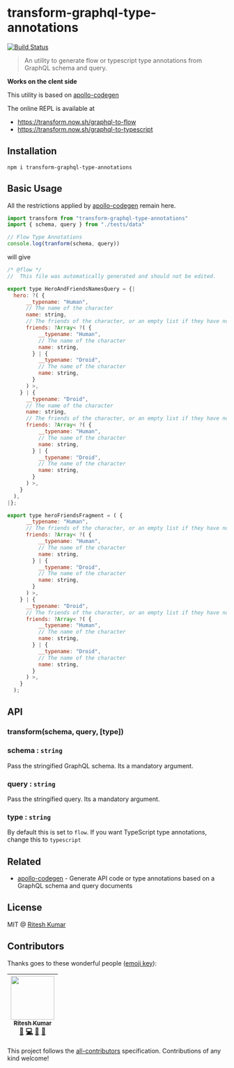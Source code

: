 # transform-graphql-type-annotations
[![Build Status](https://travis-ci.org/transform-it/transform-graphql-type-annotations.svg?branch=master)](https://travis-ci.org/transform-it/transform-graphql-type-annotations)

> An utility to generate flow or typescript type annotations from GraphQL schema and query.

**Works on the clent side**

This utility is based on [apollo-codegen](https://github.com/apollographql/apollo-codegen)

The online REPL is available at  
- https://transform.now.sh/graphql-to-flow
- https://transform.now.sh/graphql-to-typescript

## Installation
```
npm i transform-graphql-type-annotations
```

## Basic Usage

All the restrictions applied by [apollo-codegen](https://github.com/apollographql/apollo-codegen) remain here.
```js
import transform from "transform-graphql-type-annotations"
import { schema, query } from "./tests/data"

// Flow Type Annotations
console.log(tranform(schema, query))
```

will give 

```js
/* @flow */
//  This file was automatically generated and should not be edited.

export type HeroAndFriendsNamesQuery = {|
  hero: ?( {
      __typename: "Human",
      // The name of the character
      name: string,
      // The friends of the character, or an empty list if they have none
      friends: ?Array< ?( {
          __typename: "Human",
          // The name of the character
          name: string,
        } | {
          __typename: "Droid",
          // The name of the character
          name: string,
        }
      ) >,
    } | {
      __typename: "Droid",
      // The name of the character
      name: string,
      // The friends of the character, or an empty list if they have none
      friends: ?Array< ?( {
          __typename: "Human",
          // The name of the character
          name: string,
        } | {
          __typename: "Droid",
          // The name of the character
          name: string,
        }
      ) >,
    }
  ),
|};

export type heroFriendsFragment = ( {
      __typename: "Human",
      // The friends of the character, or an empty list if they have none
      friends: ?Array< ?( {
          __typename: "Human",
          // The name of the character
          name: string,
        } | {
          __typename: "Droid",
          // The name of the character
          name: string,
        }
      ) >,
    } | {
      __typename: "Droid",
      // The friends of the character, or an empty list if they have none
      friends: ?Array< ?( {
          __typename: "Human",
          // The name of the character
          name: string,
        } | {
          __typename: "Droid",
          // The name of the character
          name: string,
        }
      ) >,
    }
  );
```

## API
### transform(schema, query, [type])

### schema : `string`
Pass the stringified GraphQL schema. Its a mandatory argument.

### query : `string`
Pass the stringified query. Its a mandatory argument.
### type : `string`

By default this is set to `flow`. If you want TypeScript type annotations, change this to `typescript`

## Related
- [apollo-codegen](https://github.com/apollographql/apollo-codegen) - Generate API code or type annotations based on a GraphQL schema and query documents

## License
MIT @ [Ritesh Kumar](https://twitter.com/ritz078)

## Contributors

Thanks goes to these wonderful people ([emoji key](https://github.com/kentcdodds/all-contributors#emoji-key)):

<!-- ALL-CONTRIBUTORS-LIST:START - Do not remove or modify this section -->
| [<img src="https://avatars3.githubusercontent.com/u/5389035?v=4" width="100px;"/><br /><sub>Ritesh Kumar</sub>](http://riteshkr.com)<br />[📖](https://github.com//transform-graphql-type-annotations/commits?author=ritz078 "Documentation") [💻](https://github.com//transform-graphql-type-annotations/commits?author=ritz078 "Code") [🤔](#ideas-ritz078 "Ideas, Planning, & Feedback") [👀](#review-ritz078 "Reviewed Pull Requests") |
| :---: |
<!-- ALL-CONTRIBUTORS-LIST:END -->

This project follows the [all-contributors](https://github.com/kentcdodds/all-contributors) specification. Contributions of any kind welcome!